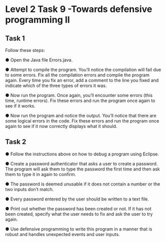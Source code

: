 # Level 2 Task 9 -Towards defensive programming II

## Task 1

Follow these steps:

● Open the Java file Errors.java.

● Attempt to compile the program. You’ll notice the compilation will fail due to some errors. Fix all the compilation errors and compile the program again. Every time you fix an error, add a comment to the line you fixed and indicate which of the three types of errors it was.

● Now run the program. Once again, you’ll encounter some errors (this time, runtime errors). Fix these errors and run the program once again to see if it works.

● Now run the program and notice the output. You’ll notice that there are some logical errors in the code. Fix these errors and run the program once again to see if it now correctly displays what it should.

## Task 2

● Follow the instructions above on how to debug a program using Eclipse.

● Create a password authenticator that asks a user to create a password. The program will ask them to type the password the first time and then ask them to type it in again to confirm.

● The password is deemed unusable if it does not contain a number or the two inputs don’t match.

● Every password entered by the user should be written to a text file.

● Print out whether the password has been created or not. If it has not been created, specify what the user needs to fix and ask the user to try again.

● Use defensive programming to write this program in a manner that is robust and handles unexpected events and user inputs.